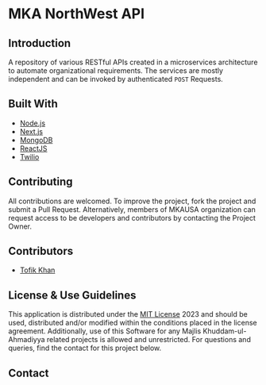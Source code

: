 # MKA NorthWest API

## Introduction

A repository of various RESTful APIs created in a microservices architecture to automate organizational requirements. The services are mostly independent and can be invoked by authenticated `POST` Requests.

## Built With

- [Node.js](https://nodejs.org/)
- [Next.js](https://nextjs.org/)
- [MongoDB](https://www.mongodb.com/)
- [ReactJS](https://reactjs.org/)
- [Twilio](https://twilio.com)

## Contributing

All contributions are welcomed. To improve the project, fork the project and submit a Pull Request. Alternatively, members of MKAUSA organization can request access to be developers and contributors by contacting the Project Owner.

## Contributors

- [Tofik Khan](https://github.com/tofik-khan)

## License & Use Guidelines

This application is distributed under the [MIT License](LICENSE.md) 2023 and should be used, distributed and/or modified within the conditions placed in the license agreement. Additionally, use of this Software for any Majlis Khuddam-ul-Ahmadiyya related projects is allowed and unrestricted. For questions and queries, find the contact for this project below.

## Contact
